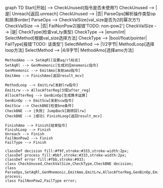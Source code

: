 graph TD
    Start[开始] --> CheckUnused{指令是否未使用?}
    CheckUnused --> |是| Unreach[返回.unreach]
    CheckUnused --> |否| ParseOps[解析操作类型op和排序order]
    ParseOps --> CheckValSize{val_size是否为2的幂次方?}
    CheckValSize --> |否| FailNonPow2[报错'TODO: non-pow2']
    CheckValSize --> |是| CheckType{检查val_ty类型}
    CheckType --> |enum/int| SelectMethod[根据val_size选择方法]
    CheckType --> |bool/float/pointer| FailType[报错'TODO: 该类型']
    SelectMethod --> |1/2字节| MethodLoop[选择loop方法]
    SelectMethod --> |4/8字节| MethodAmo[选择amo方法]
    
    MethodAmo --> SetAqRl[设置aq/rl标志]
    SetAqRl --> GenMnemonic[生成对应mnemonic指令]
    GenMnemonic --> EmitAmo[发射amo指令]
    EmitAmo --> FinishAmo[返回result_mcv]
    
    MethodLoop --> EmitLrw[发射lrw指令]
    EmitLrw --> AllocAfterReg[分配after_reg]
    AllocAfterReg --> GenBinOp[生成算术运算]
    GenBinOp --> EmitScw[发射scw指令]
    EmitScw --> CheckBNE[检查bne条件]
    CheckBNE --> |失败| JumpBack[跳转回lrw]
    CheckBNE --> |成功| FinishLoop[返回result_mcv]
    
    FinishAmo --> Finish[结束指令]
    FinishLoop --> Finish
    Unreach --> Finish
    FailNonPow2 --> Finish
    FailType --> Finish
    
    classDef decision fill:#f9f,stroke:#333,stroke-width:2px;
    classDef process fill:#bbf,stroke:#333,stroke-width:2px;
    classDef error fill:#fbb,stroke:#933;
    class CheckUnused,CheckValSize,CheckType,CheckBNE decision;
    class ParseOps,SetAqRl,GenMnemonic,EmitAmo,EmitLrw,AllocAfterReg,GenBinOp,EmitScw process;
    class FailNonPow2,FailType error;
